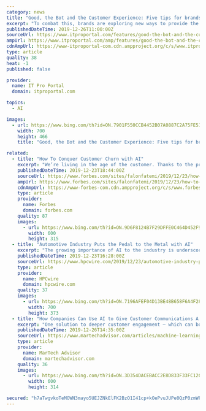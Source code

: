 ```yaml
---
category: news
title: "Good, the Bot and the Customer Experience: Five tips for brands looking to embrace AI-driven customer service"
excerpt: "To combat this, brands are exploring new ways to provide the personalisation, speed and responsiveness customers have increasingly come to expect. Many are investing in artificial intelligence (AI) in areas such as chatbots, virtual assistants and natural language processing, to augment existing teams and resources to deliver better customer ..."
publishedDateTime: 2019-12-26T11:00:00Z
sourceUrl: https://www.itproportal.com/features/good-the-bot-and-the-customer-experience-five-tips-for-brands-looking-to-embrace-ai-driven-customer-service/
ampUrl: https://www.itproportal.com/amp/features/good-the-bot-and-the-customer-experience-five-tips-for-brands-looking-to-embrace-ai-driven-customer-service/
cdnAmpUrl: https://www-itproportal-com.cdn.ampproject.org/c/s/www.itproportal.com/amp/features/good-the-bot-and-the-customer-experience-five-tips-for-brands-looking-to-embrace-ai-driven-customer-service/
type: article
quality: 38
heat: -1
published: false

provider:
  name: IT Pro Portal
  domain: itproportal.com

topics:
  - AI

images:
  - url: https://www.bing.com/th?id=ON.7901F550CCB4452B07A0887C2A75FE51
    width: 700
    height: 466
    title: "Good, the Bot and the Customer Experience: Five tips for brands looking to embrace AI-driven customer service"

related:
  - title: "How To Conquer Customer Churn with AI"
    excerpt: "We’re living in the age of the customer. Thanks to the proliferation of data, customers are more informed than ever before. There’s been a seismic shift in the power dynamic between businesses and customers. Armed with empowerment, customers are demanding that customer experience be put on a pedestal. According to research by Walker ..."
    publishedDateTime: 2019-12-23T18:44:00Z
    sourceUrl: https://www.forbes.com/sites/falonfatemi/2019/12/23/how-to-conquer-customer-churn-with-ai/
    ampUrl: https://www.forbes.com/sites/falonfatemi/2019/12/23/how-to-conquer-customer-churn-with-ai/amp/
    cdnAmpUrl: https://www-forbes-com.cdn.ampproject.org/c/s/www.forbes.com/sites/falonfatemi/2019/12/23/how-to-conquer-customer-churn-with-ai/amp/
    type: article
    provider:
      name: Forbes
      domain: forbes.com
    quality: 87
    images:
      - url: https://www.bing.com/th?id=ON.9D6F8124B7F29DFFE0C464D452F9DA27
        width: 600
        height: 315
  - title: "Automotive Industry Puts the Pedal to the Metal with AI"
    excerpt: "The growing importance of AI to the industry is underscored by the substantial investments the industry is making in new technologies. To that end, the research firm Tractica forecasts that the market for automotive AI hardware, software and services will reach $26.5 billion by 2025, up from $1.2 billion in 2017.[1] While significant amounts of ..."
    publishedDateTime: 2019-12-23T16:28:00Z
    sourceUrl: https://www.hpcwire.com/2019/12/23/automotive-industry-puts-the-pedal-to-the-metal-with-ai/
    type: article
    provider:
      name: HPCwire
      domain: hpcwire.com
    quality: 37
    images:
      - url: https://www.bing.com/th?id=ON.7196AFEF04D13BE48B658F6A4F28ED83
        width: 700
        height: 373
  - title: "How Companies Can Use AI to Give Customer Communications A Personal Touch"
    excerpt: "One solution to deeper customer engagement – which can boost a company’s all-important Net Promoter Scores and fine-tune those critical Next Best Action marketing strategies – is the utilization of Artificial Intelligence (AI) for routine account and financial communications. Learn More: Want to Reach Your Customers? Strike up a ..."
    publishedDateTime: 2019-12-26T14:35:00Z
    sourceUrl: https://www.martechadvisor.com/articles/machine-learning-ai/how-companies-can-use-ai-to-give-customer-communications-a-personal-touch/
    type: article
    provider:
      name: MarTech Advisor
      domain: martechadvisor.com
    quality: 36
    images:
      - url: https://www.bing.com/th?id=ON.3D354DACEBACC2E8D833F33FC12CD2D8
        width: 600
        height: 314

secured: "h7aTwgvkoTeMOWN3mayo5UEJZNkElFK2BzO1I41cp+kOePvuJUPe0QzP0zmWPBDuoGUTNvqllDV+hd1s3CpXls2jCFx/fgMklX9SBpQ3YMRR9J+gCK82smsLaoDE8JMqATg+cJ9wMbWo84FGbrU0Ecrmka3htJDHu08JQg8jeuhrwlE50wBKUIs5nLhFgCE/Hh4BDB0rOcv4sgKgSJHlpnH2C13OMO9Em2VW07NmLlggg/XNNsuRVXmssymIcav08qsxX2Z1z/AHu/8jCI/lPQ==;JRR7wi0pOQMHHsn4P8JeTA=="
---
```


